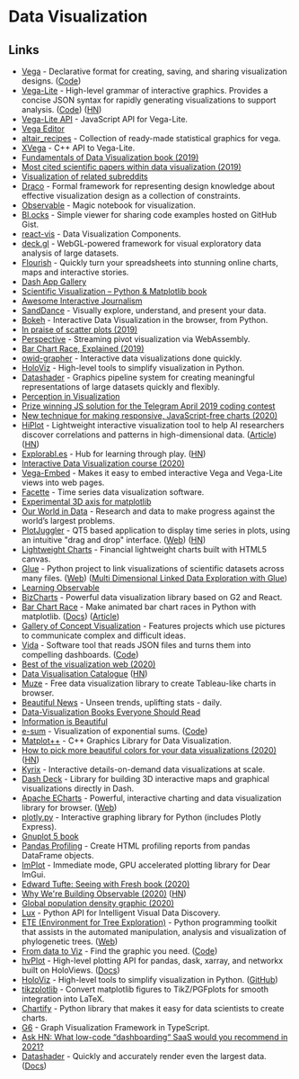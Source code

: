 # Data Visualization

## Links

- [Vega](http://vega.github.io/) - Declarative format for creating, saving, and sharing visualization designs. ([Code](https://github.com/vega/vega))
- [Vega-Lite](https://vega.github.io/vega-lite/) - High-level grammar of interactive graphics. Provides a concise JSON syntax for rapidly generating visualizations to support analysis. ([Code](https://github.com/vega/vega-lite)) ([HN](https://news.ycombinator.com/item?id=24937954))
- [Vega-Lite API](https://github.com/vega/vega-lite-api) - JavaScript API for Vega-Lite.
- [Vega Editor](https://vega.github.io/editor/#/)
- [altair_recipes](https://github.com/piccolbo/altair_recipes) - Collection of ready-made statistical graphics for vega.
- [XVega](https://github.com/QuantStack/xvega) - C++ API to Vega-Lite.
- [Fundamentals of Data Visualization book (2019)](https://serialmentor.com/dataviz/)
- [Most cited scientific papers within data visualization (2019)](https://www.reddit.com/r/dataisbeautiful/comments/am2xk4/most_cited_scientific_papers_within_data/)
- [Visualization of related subreddits](https://github.com/anvaka/sayit)
- [Draco](https://github.com/uwdata/draco) - Formal framework for representing design knowledge about effective visualization design as a collection of constraints.
- [Observable](https://observablehq.com/) - Magic notebook for visualization.
- [Bl.ocks](https://bl.ocks.org/) - Simple viewer for sharing code examples hosted on GitHub Gist.
- [react-vis](https://github.com/uber/react-vis) - Data Visualization Components.
- [deck.gl](https://deck.gl/#/) - WebGL-powered framework for visual exploratory data analysis of large datasets.
- [Flourish](https://flourish.studio/) - Quickly turn your spreadsheets into stunning online charts, maps and interactive stories.
- [Dash App Gallery](https://dash-gallery.plotly.host/Portal/)
- [Scientific Visualization – Python & Matplotlib book](https://github.com/rougier/scientific-visualization-book)
- [Awesome Interactive Journalism](https://github.com/wbkd/awesome-interactive-journalism)
- [SandDance](https://github.com/microsoft/SandDance) - Visually explore, understand, and present your data.
- [Bokeh](https://github.com/bokeh/bokeh) - Interactive Data Visualization in the browser, from Python.
- [In praise of scatter plots (2019)](https://johnwickerson.wordpress.com/2019/10/22/scatter-plots/)
- [Perspective](https://github.com/finos/perspective/) - Streaming pivot visualization via WebAssembly.
- [Bar Chart Race, Explained (2019)](https://observablehq.com/@d3/bar-chart-race-explained)
- [owid-grapher](https://github.com/owid/owid-grapher) - Interactive data visualizations done quickly.
- [HoloViz](http://holoviz.org/) - High-level tools to simplify visualization in Python.
- [Datashader](https://datashader.org/) - Graphics pipeline system for creating meaningful representations of large datasets quickly and flexibly.
- [Perception in Visualization](https://www.csc2.ncsu.edu/faculty/healey/PP/)
- [Prize winning JS solution for the Telegram April 2019 coding contest](https://github.com/Finesse/telegram-chart)
- [New technique for making responsive, JavaScript-free charts (2020)](https://dev.to/richharris/a-new-technique-for-making-responsive-javascript-free-charts-gmp)
- [HiPlot](https://github.com/facebookresearch/hiplot) - Lightweight interactive visualization tool to help AI researchers discover correlations and patterns in high-dimensional data. ([Article](https://ai.facebook.com/blog/hiplot-high-dimensional-interactive-plots-made-easy/)) ([HN](https://news.ycombinator.com/item?id=22270727))
- [Explorabl.es](https://explorabl.es/) - Hub for learning through play. ([HN](https://news.ycombinator.com/item?id=22368323))
- [Interactive Data Visualization course (2020)](http://vis.csail.mit.edu/classes/6.894/)
- [Vega-Embed](https://github.com/vega/vega-embed) - Makes it easy to embed interactive Vega and Vega-Lite views into web pages.
- [Facette](https://github.com/facette/facette) - Time series data visualization software.
- [Experimental 3D axis for matplotlib](https://github.com/rougier/matplotlib-3d)
- [Our World in Data](https://ourworldindata.org/) - Research and data to make progress against the world’s largest problems.
- [PlotJuggler](https://github.com/facontidavide/PlotJuggler) - QT5 based application to display time series in plots, using an intuitive "drag and drop" interface. ([Web](https://plotjuggler.io/)) ([HN](https://news.ycombinator.com/item?id=25357714))
- [Lightweight Charts](https://github.com/tradingview/lightweight-charts) - Financial lightweight charts built with HTML5 canvas.
- [Glue](https://github.com/glue-viz/glue) - Python project to link visualizations of scientific datasets across many files. ([Web](http://glueviz.org/index.html)) ([Multi Dimensional Linked Data Exploration with Glue](https://www.youtube.com/watch?v=TkMZ9gZ8xtk))
- [Learning Observable](https://www.youtube.com/playlist?list=PLOHIJAFwtkEfEsafMd9BY3KWsRrz7FV5e)
- [BizCharts](https://github.com/alibaba/BizCharts) - Powerful data visualization library based on G2 and React.
- [Bar Chart Race](https://github.com/dexplo/bar_chart_race/) - Make animated bar chart races in Python with matplotlib. ([Docs](https://www.dexplo.org/bar_chart_race/)) ([Article](https://www.dunderdata.com/blog/official-release-of-bar_chart_race-a-python-package-for-creating-animated-bar-chart-races))
- [Gallery of Concept Visualization](http://conceptviz.github.io/#/e30=) - Features projects which use pictures to communicate complex and difficult ideas.
- [Vida](https://vida.io/) - Software tool that reads JSON files and turns them into compelling dashboards. ([Code](https://github.com/vidalab/vida))
- [Best of the visualization web (2020)](https://www.visualisingdata.com/2020/07/best-of-the-visualisation-web-april-2020/)
- [Data Visualisation Catalogue](https://datavizcatalogue.com/index.html) ([HN](https://news.ycombinator.com/item?id=23915694))
- [Muze](https://muzejs.org/) - Free data visualization library to create Tableau-like charts in browser.
- [Beautiful News](https://informationisbeautiful.net/beautifulnews/) - Unseen trends, uplifting stats - daily.
- [Data-Visualization Books Everyone Should Read](https://informationisbeautiful.net/visualizations/dataviz-books/)
- [Information is Beautiful](https://informationisbeautiful.net/)
- [e-sum](https://anvaka.github.io/e-sum/) - Visualization of exponential sums. ([Code](https://github.com/anvaka/e-sum))
- [Matplot++](https://github.com/alandefreitas/matplotplusplus) - C++ Graphics Library for Data Visualization.
- [How to pick more beautiful colors for your data visualizations (2020)](https://blog.datawrapper.de/beautifulcolors/) ([HN](https://news.ycombinator.com/item?id=24391049))
- [Kyrix](https://github.com/tracyhenry/Kyrix) - Interactive details-on-demand data visualizations at scale.
- [Dash Deck](https://github.com/plotly/dash-deck) - Library for building 3D interactive maps and graphical visualizations directly in Dash.
- [Apache ECharts](https://github.com/apache/incubator-echarts) - Powerful, interactive charting and data visualization library for browser. ([Web](https://echarts.apache.org/en/index.html))
- [plotly.py](https://github.com/plotly/plotly.py) - Interactive graphing library for Python (includes Plotly Express).
- [Gnuplot 5 book](https://alogus.com/g5script/gnuplot5/)
- [Pandas Profiling](https://github.com/pandas-profiling/pandas-profiling) - Create HTML profiling reports from pandas DataFrame objects.
- [ImPlot](https://github.com/epezent/implot) - Immediate mode, GPU accelerated plotting library for Dear ImGui.
- [Edward Tufte: Seeing with Fresh book (2020)](https://www.edwardtufte.com/tufte/seeing-with-fresh-eyes)
- [Why We're Building Observable (2020)](https://observablehq.com/@observablehq/why-were-building-observable) ([HN](https://news.ycombinator.com/item?id=25161409))
- [Global population density graphic (2020)](https://twitter.com/undertheraedar/status/1332733136715780096)
- [Lux](https://github.com/lux-org/lux) - Python API for Intelligent Visual Data Discovery.
- [ETE (Environment for Tree Exploration)](https://github.com/etetoolkit/ete) - Python programming toolkit that assists in the automated manipulation, analysis and visualization of phylogenetic trees. ([Web](http://etetoolkit.org/))
- [From data to Viz](https://www.data-to-viz.com/) - Find the graphic you need. ([Code](https://github.com/holtzy/data_to_viz))
- [hvPlot](https://github.com/holoviz/hvplot) - High-level plotting API for pandas, dask, xarray, and networkx built on HoloViews. ([Docs](https://hvplot.holoviz.org/))
- [HoloViz](https://holoviz.org/) - High-level tools to simplify visualization in Python. ([GitHub](https://github.com/holoviz))
- [tikzplotlib](https://github.com/nschloe/tikzplotlib) - Convert matplotlib figures to TikZ/PGFplots for smooth integration into LaTeX.
- [Chartify](https://github.com/spotify/chartify) - Python library that makes it easy for data scientists to create charts.
- [G6](https://github.com/antvis/G6) - Graph Visualization Framework in TypeScript.
- [Ask HN: What low-code “dashboarding“ SaaS would you recommend in 2021?](https://news.ycombinator.com/item?id=25579379)
- [Datashader](https://github.com/holoviz/datashader) - Quickly and accurately render even the largest data. ([Docs](https://datashader.org/))

